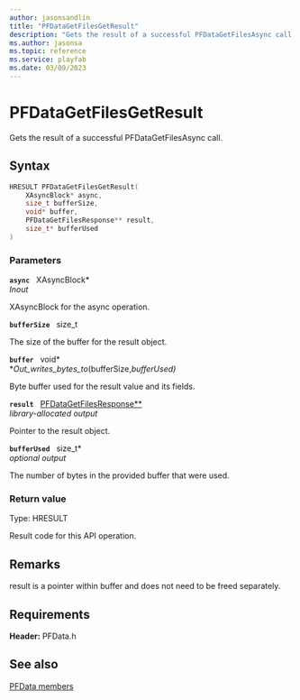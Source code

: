 ```yaml
---
author: jasonsandlin
title: "PFDataGetFilesGetResult"
description: "Gets the result of a successful PFDataGetFilesAsync call."
ms.author: jasonsa
ms.topic: reference
ms.service: playfab
ms.date: 03/09/2023
---
```


# PFDataGetFilesGetResult  

Gets the result of a successful PFDataGetFilesAsync call.  

## Syntax  
  
```cpp
HRESULT PFDataGetFilesGetResult(  
    XAsyncBlock* async,  
    size_t bufferSize,  
    void* buffer,  
    PFDataGetFilesResponse** result,  
    size_t* bufferUsed  
)  
```  
  
### Parameters  
  
**`async`** &nbsp; XAsyncBlock*  
*_Inout_*  
  
XAsyncBlock for the async operation.  
  
**`bufferSize`** &nbsp; size_t  
  
The size of the buffer for the result object.  
  
**`buffer`** &nbsp; void*  
*_Out_writes_bytes_to_(bufferSize,*bufferUsed)*  
  
Byte buffer used for the result value and its fields.  
  
**`result`** &nbsp; [PFDataGetFilesResponse**](../../pfdatatypes/structs/pfdatagetfilesresponse.md)  
*library-allocated output*  
  
Pointer to the result object.  
  
**`bufferUsed`** &nbsp; size_t*  
*optional output*  
  
The number of bytes in the provided buffer that were used.  
  
  
### Return value
Type: HRESULT
  
Result code for this API operation.
  
## Remarks  
  
result is a pointer within buffer and does not need to be freed separately.
  
## Requirements  
  
**Header:** PFData.h
  
## See also  
[PFData members](../pfdata_members.md)  

  
  
